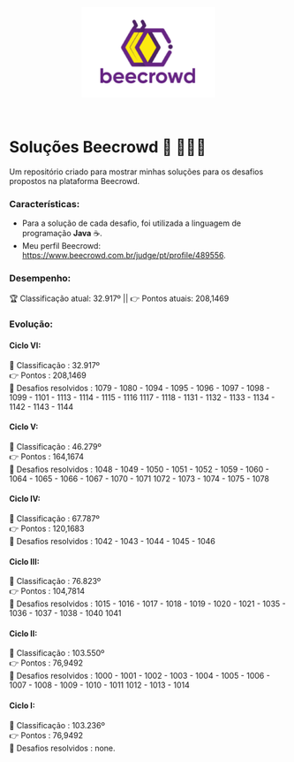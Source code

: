 <div align='center'>
 
 ![logo_beecrowd](https://github.com/MatheusMartins3191/beecrowd_solucoes/blob/master/icone_beecrowd.PNG)
 
</div>
<br>

# Soluções Beecrowd 🐝 🧑‍🤝‍🧑

Um repositório criado para mostrar minhas soluções para os desafios propostos na plataforma Beecrowd.

### Características: 

 - Para a solução de cada desafio, foi utilizada a linguagem de programação **Java** ☕.
 - Meu perfil Beecrowd: https://www.beecrowd.com.br/judge/pt/profile/489556. 

### Desempenho:

🏆 Classificação atual: 32.917º || 👉 Pontos atuais: 208,1469

### Evolução:

#### Ciclo VI:

🥇 Classificação       : 32.917º <br>
👉 Pontos              : 208,1469 <br>
📝 Desafios resolvidos : 1079 - 1080 - 1094 - 1095 - 1096 - 1097 - 1098 - 1099 - 1101 - 1113 - 1114 - 1115 - 1116
                          1117 - 1118 - 1131 - 1132 - 1133 - 1134 - 1142 - 1143 - 1144

#### Ciclo V:

🥇 Classificação       : 46.279º <br>
👉 Pontos              : 164,1674 <br>
📝 Desafios resolvidos : 1048 - 1049 - 1050 - 1051 - 1052 - 1059 - 1060 - 1064 - 1065 - 1066 - 1067 - 1070 - 1071
                          1072 - 1073 - 1074 - 1075 - 1078

#### Ciclo IV:

🥇 Classificação       : 67.787º <br>
👉 Pontos              : 120,1683 <br>
📝 Desafios resolvidos : 1042 - 1043 - 1044 - 1045 - 1046

#### Ciclo III:

🥇 Classificação       : 76.823º <br>
👉 Pontos              : 104,7814 <br>
📝 Desafios resolvidos : 1015 - 1016 - 1017 - 1018 - 1019 - 1020 - 1021 - 1035 - 1036 - 1037 - 1038 - 1040
                          1041

#### Ciclo II:

🥇 Classificação       : 103.550º <br>
👉 Pontos              : 76,9492<br>
📝 Desafios resolvidos : 1000 - 1001 - 1002 - 1003 - 1004 - 1005 - 1006 - 1007 - 1008 - 1009 - 1010 - 1011
                          1012 - 1013 - 1014

#### Ciclo I: 

🥇 Classificação       : 103.236º<br>
👉 Pontos              : 76,9492<br>
📝 Desafios resolvidos : none.

 

 

